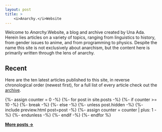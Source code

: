 ```yaml
---
layout: post
title: >
    <i>Anarchy.</i>Website
---
```


Welcome to <em>Anarchy.</em>Website, a blog and archive created by Una Ada.
Herein lies articles on a variety of topics, ranging from linguistics to
history, from gender issues to anime, and from programming to physics. Despite
the name this site is not exclusively about anarchism, but the content here is
primarily written through the lens of anarchy.

## Recent

Here are the ten latest articles published to this site, in reverse
chronological order (newest first), for a full list of every article check out
the [archive][1].

{%- assign counter = 0 -%}
{%- for post in site.posts -%}
  {%- if counter >= 10 -%}
    {%- break -%}
  {%- else -%}
    {%- unless post.hidden -%}
      {%- include preview.html post=post -%}
      {%- assign counter = counter | plus: 1 -%}
    {%- endunless -%}
  {%- endif -%}
{%- endfor %}

**[More posts &rarr;][2]**

[1]:    /archive/
[2]:    /archive/2
